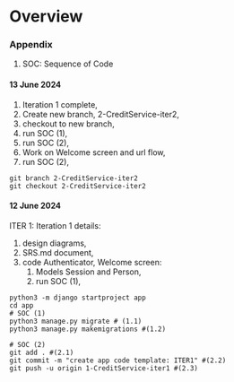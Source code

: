 # Overview

### Appendix
1. SOC: Sequence of Code

#### 13 June 2024

1. Iteration 1 complete,
2. Create new branch, 2-CreditService-iter2,
3. checkout to new branch,
4. run SOC (1),
5. run SOC (2),
6. Work on Welcome screen and url flow,
7. run SOC (2),

```shell
git branch 2-CreditService-iter2
git checkout 2-CreditService-iter2
```

#### 12 June 2024

ITER 1:
Iteration 1 details:

1. design diagrams,
2. SRS.md document,
3. code Authenticator, Welcome screen:
    1. Models Session and Person,
    2. run SOC (1),

```shell
python3 -m django startproject app
cd app
# SOC (1)
python3 manage.py migrate # (1.1)
python3 manage.py makemigrations #(1.2)
```

```shell 
# SOC (2)
git add . #(2.1)
git commit -m "create app code template: ITER1" #(2.2)
git push -u origin 1-CreditService-iter1 #(2.3)
```
